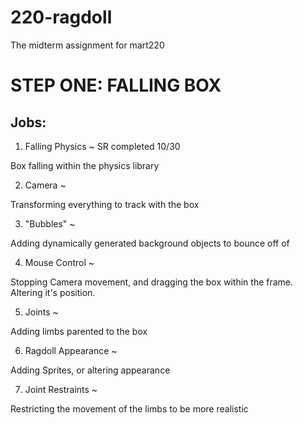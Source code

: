 # 220-ragdoll

The midterm assignment for mart220

# STEP ONE: FALLING BOX


## Jobs:

1)  Falling Physics     ~ SR completed 10/30


  Box falling within the physics library

2)  Camera        ~


  Transforming everything to track with the box

3)  "Bubbles"     ~


  Adding dynamically generated background objects to bounce off of

4)  Mouse Control     ~


  Stopping Camera movement, and dragging the box within the frame. Altering it's position.

5)  Joints       ~


  Adding limbs parented to the box

6)  Ragdoll Appearance    ~


  Adding Sprites, or altering appearance

7)  Joint Restraints    ~


  Restricting the movement of the limbs to be more realistic
